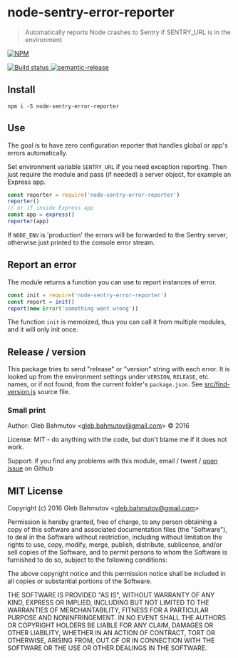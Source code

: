 # node-sentry-error-reporter

> Automatically reports Node crashes to Sentry if SENTRY_URL is in the environment

[![NPM][npm-icon] ][npm-url]

[![Build status][ci-image] ][ci-url]
[![semantic-release][semantic-image] ][semantic-url]

## Install

    npm i -S node-sentry-error-reporter

## Use

The goal is to have zero configuration reporter that handles global or app's errors
automatically.

Set environment variable `SENTRY_URL` if you need exception reporting.
Then just require the module and pass (if needed) a server object, for example an Express app.

```js
const reporter = require('node-sentry-error-reporter')
reporter()
// or if inside Express app
const app = express()
reporter(app)
```

If `NODE_ENV` is 'production' the errors will be forwarded to the Sentry server,
otherwise just printed to the console error stream.

## Report an error

The module returns a function you can use to report instances of error.

```js
const init = require('node-sentry-error-reporter')
const report = init()
report(new Error('something went wrong'))
```

The function `init` is memoized, thus you can call it from multiple modules, and it will
only init once.

## Release / version

This package tries to send "release" or "version" string with each error.
It is looked up from the environment settings under `VERSION`, `RELEASE`, etc. names,
or if not found, from the current folder's `package.json`. 
See [src/find-version.js](src/find-version.js) source file.

### Small print

Author: Gleb Bahmutov &lt;gleb.bahmutov@gmail.com&gt; &copy; 2016

License: MIT - do anything with the code, but don't blame me if it does not work.

Support: if you find any problems with this module, email / tweet /
[open issue](https://github.com/bahmutov/node-sentry-error-reporter/issues) on Github

## MIT License

Copyright (c) 2016 Gleb Bahmutov &lt;gleb.bahmutov@gmail.com&gt;

Permission is hereby granted, free of charge, to any person
obtaining a copy of this software and associated documentation
files (the "Software"), to deal in the Software without
restriction, including without limitation the rights to use,
copy, modify, merge, publish, distribute, sublicense, and/or sell
copies of the Software, and to permit persons to whom the
Software is furnished to do so, subject to the following
conditions:

The above copyright notice and this permission notice shall be
included in all copies or substantial portions of the Software.

THE SOFTWARE IS PROVIDED "AS IS", WITHOUT WARRANTY OF ANY KIND,
EXPRESS OR IMPLIED, INCLUDING BUT NOT LIMITED TO THE WARRANTIES
OF MERCHANTABILITY, FITNESS FOR A PARTICULAR PURPOSE AND
NONINFRINGEMENT. IN NO EVENT SHALL THE AUTHORS OR COPYRIGHT
HOLDERS BE LIABLE FOR ANY CLAIM, DAMAGES OR OTHER LIABILITY,
WHETHER IN AN ACTION OF CONTRACT, TORT OR OTHERWISE, ARISING
FROM, OUT OF OR IN CONNECTION WITH THE SOFTWARE OR THE USE OR
OTHER DEALINGS IN THE SOFTWARE.

[npm-icon]: https://nodei.co/npm/node-sentry-error-reporter.png?downloads=true
[npm-url]: https://npmjs.org/package/node-sentry-error-reporter
[ci-image]: https://travis-ci.org/bahmutov/node-sentry-error-reporter.png?branch=master
[ci-url]: https://travis-ci.org/bahmutov/node-sentry-error-reporter
[semantic-image]: https://img.shields.io/badge/%20%20%F0%9F%93%A6%F0%9F%9A%80-semantic--release-e10079.svg
[semantic-url]: https://github.com/semantic-release/semantic-release
